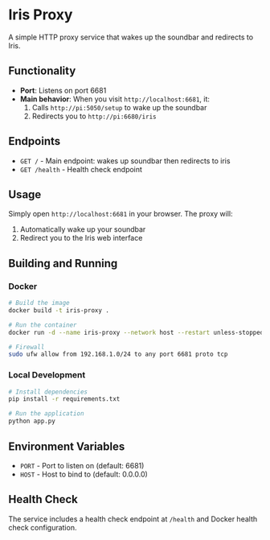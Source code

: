 # Iris Proxy

A simple HTTP proxy service that wakes up the soundbar and redirects to Iris.

## Functionality

- **Port**: Listens on port 6681
- **Main behavior**: When you visit `http://localhost:6681`, it:
  1. Calls `http://pi:5050/setup` to wake up the soundbar
  2. Redirects you to `http://pi:6680/iris`

## Endpoints

- `GET /` - Main endpoint: wakes up soundbar then redirects to iris
- `GET /health` - Health check endpoint

## Usage

Simply open `http://localhost:6681` in your browser. The proxy will:
1. Automatically wake up your soundbar
2. Redirect you to the Iris web interface

## Building and Running

### Docker

```bash
# Build the image
docker build -t iris-proxy .

# Run the container
docker run -d --name iris-proxy --network host --restart unless-stopped iris-proxy

# Firewall
sudo ufw allow from 192.168.1.0/24 to any port 6681 proto tcp
```

### Local Development

```bash
# Install dependencies
pip install -r requirements.txt

# Run the application
python app.py
```

## Environment Variables

- `PORT` - Port to listen on (default: 6681)
- `HOST` - Host to bind to (default: 0.0.0.0)

## Health Check

The service includes a health check endpoint at `/health` and Docker health check configuration.
